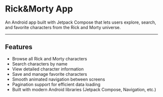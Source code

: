# Rick&Morty App

An Android app built with Jetpack Compose that lets users explore, search, and favorite characters from the Rick and Morty universe. 

***
## Features
- Browse all Rick and Morty characters
- Search characters by name
- View detailed character information
- Save and manage favorite characters
- Smooth animated navigation between screens
- Pagination support for efficient data loading
- Built with modern Android libraries (Jetpack Compose, Navigation, etc.)
